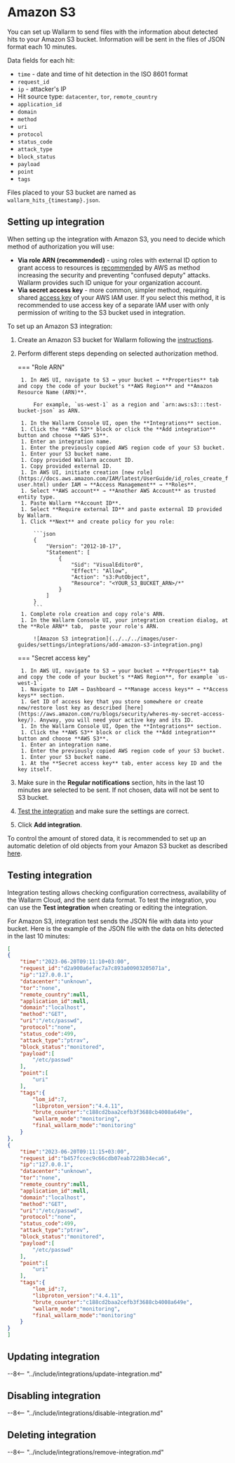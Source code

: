 # Amazon S3

You can set up Wallarm to send files with the information about detected hits to your Amazon S3 bucket. Information will be sent in the files of JSON format each 10 minutes.

Data fields for each hit:

* `time` - date and time of hit detection in the ISO 8601 format
* `request_id`
* `ip` - attacker's IP
* Hit source type: `datacenter`, `tor`, `remote_country`
* `application_id`
* `domain`
* `method`
* `uri`
* `protocol`
* `status_code`
* `attack_type`
* `block_status`
* `payload` 
* `point`
* `tags`

Files placed to your S3 bucket are named as `wallarm_hits_{timestamp}.json`.

## Setting up integration

When setting up the integration with Amazon S3, you need to decide which method of authorization you will use:

* **Via role ARN (recommended)** - using roles with external ID option to grant access to resources is [recommended](https://docs.aws.amazon.com/IAM/latest/UserGuide/id_roles_create_for-user_externalid.html?icmpid=docs_iam_console) by AWS as method increasing the security and preventing "confused deputy" attacks. Wallarm provides such ID unique for your organization account.
* **Via secret access key** - more common, simpler method, requiring shared [access key](https://docs.aws.amazon.com/powershell/latest/userguide/pstools-appendix-sign-up.html) of your AWS IAM user. If you select this method, it is recommended to use access key of a separate IAM user with only permission of writing to the S3 bucket used in integration.

To set up an Amazon S3 integration:

1. Create an Amazon S3 bucket for Wallarm following the [instructions](https://docs.aws.amazon.com/AmazonS3/latest/userguide/GetStartedWithS3.html).
1. Perform different steps depending on selected authorization method.

    === "Role ARN"

        1. In AWS UI, navigate to S3 → your bucket → **Properties** tab and copy the code of your bucket's **AWS Region** and **Amazon Resource Name (ARN)**.

            For example, `us-west-1` as a region and `arn:aws:s3:::test-bucket-json` as ARN.

        1. In the Wallarm Console UI, open the **Integrations** section.
        1. Click the **AWS S3** block or click the **Add integration** button and choose **AWS S3**.
        1. Enter an integration name.
        1. Enter the previously copied AWS region code of your S3 bucket.
        1. Enter your S3 bucket name.
        1. Copy provided Wallarm account ID.
        1. Copy provided external ID.
        1. In AWS UI, initiate creation [new role](https://docs.aws.amazon.com/IAM/latest/UserGuide/id_roles_create_for-user.html) under IAM → **Access Management** → **Roles**.
        1. Select **AWS account** → **Another AWS Account** as trusted entity type.
        1. Paste Wallarm **Account ID**.
        1. Select **Require external ID** and paste external ID provided by Wallarm.
        1. Click **Next** and create policy for you role:

            ```json
            {
                "Version": "2012-10-17",
                "Statement": [
                    {
                        "Sid": "VisualEditor0",
                        "Effect": "Allow",
                        "Action": "s3:PutObject",
                        "Resource": "<YOUR_S3_BUCKET_ARN>/*"
                    }
                ]
            }
            ```
        1. Complete role creation and copy role's ARN.
        1. In the Wallarm Console UI, your integration creation dialog, at the **Role ARN** tab,  paste your role's ARN.

            ![Amazon S3 integration](../../../images/user-guides/settings/integrations/add-amazon-s3-integration.png)

    === "Secret access key"

        1. In AWS UI, navigate to S3 → your bucket → **Properties** tab and copy the code of your bucket's **AWS Region**, for example `us-west-1`.
        1. Navigate to IAM → Dashboard → **Manage access keys** → **Access keys** section.
        1. Get ID of access key that you store somewhere or create new/restore lost key as described [here](https://aws.amazon.com/ru/blogs/security/wheres-my-secret-access-key/). Anyway, you will need your active key and its ID.
        1. In the Wallarm Console UI, Open the **Integrations** section.
        1. Click the **AWS S3** block or click the **Add integration** button and choose **AWS S3**.
        1. Enter an integration name.
        1. Enter the previously copied AWS region code of your S3 bucket.
        1. Enter your S3 bucket name.
        1. At the **Secret access key** tab, enter access key ID and the key itself.

1. Make sure in the **Regular notifications** section, hits in the last 10 minutes are selected to be sent. If not chosen, data will not be sent to S3 bucket.
1. [Test the integration](#testing-integration) and make sure the settings are correct.
1. Click **Add integration**.

To control the amount of stored data, it is recommended to set up an automatic deletion of old objects from your Amazon S3 bucket as described [here](https://docs.aws.amazon.com/AmazonS3/latest/userguide/object-lifecycle-mgmt.html).

## Testing integration

Integration testing allows checking configuration correctness, availability of the Wallarm Cloud, and the sent data format. To test the integration, you can use the **Test integration**  when creating or editing the integration.

For Amazon S3, integration test sends the JSON file with data into your bucket. Here is the example of the JSON file with the data on hits detected in the last 10 minutes:

```json
[
{
    "time":"2023-06-20T09:11:10+03:00",
    "request_id":"d2a900a6efac7a7c893a00903205071a",
    "ip":"127.0.0.1",
    "datacenter":"unknown",
    "tor":"none",
    "remote_country":null,
    "application_id":null,
    "domain":"localhost",
    "method":"GET",
    "uri":"/etc/passwd",
    "protocol":"none",
    "status_code":499,
    "attack_type":"ptrav",
    "block_status":"monitored",
    "payload":[
        "/etc/passwd"
    ],
    "point":[
        "uri"
    ],
    "tags":{
        "lom_id":7,
        "libproton_version":"4.4.11",
        "brute_counter":"c188cd2baa2cefb3f3688cb4008a649e",
        "wallarm_mode":"monitoring",
        "final_wallarm_mode":"monitoring"
    }
},
{
    "time":"2023-06-20T09:11:15+03:00",
    "request_id":"b457fccec9c66cdb07eab7228b34eca6",
    "ip":"127.0.0.1",
    "datacenter":"unknown",
    "tor":"none",
    "remote_country":null,
    "application_id":null,
    "domain":"localhost",
    "method":"GET",
    "uri":"/etc/passwd",
    "protocol":"none",
    "status_code":499,
    "attack_type":"ptrav",
    "block_status":"monitored",
    "payload":[
        "/etc/passwd"
    ],
    "point":[
        "uri"
    ],
    "tags":{
        "lom_id":7,
        "libproton_version":"4.4.11",
        "brute_counter":"c188cd2baa2cefb3f3688cb4008a649e",
        "wallarm_mode":"monitoring",
        "final_wallarm_mode":"monitoring"
    }
}
]
```

## Updating integration

--8<-- "../include/integrations/update-integration.md"

## Disabling integration

--8<-- "../include/integrations/disable-integration.md"

## Deleting integration

--8<-- "../include/integrations/remove-integration.md"
